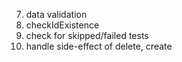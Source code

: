<!-- code file -->

<!-- 1. Define schema for express, yup -->

<!-- 2. Change the auth & check for required fields in routes file -->
<!-- 3. Make sure to parse req.body in: create one, update one and update many -->

<!-- 4. Make sure to check for existence if req.body contain objectid type -->

<!-- 5. Make sure to handle side effect when delete one or delete many -->

<!-- test file -->

<!-- 5. auth check -->

<!-- 6. define valid data with all fields -->

7. data validation
8. checkIdExistence
9. check for skipped/failed tests
10. handle side-effect of delete, create
